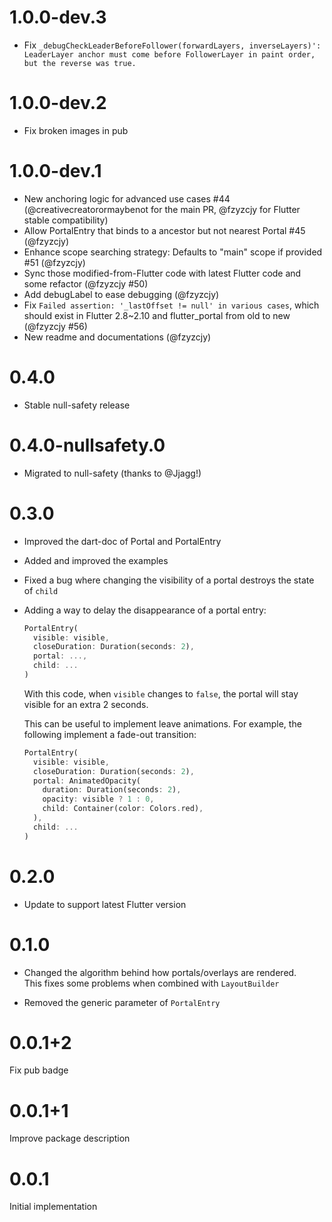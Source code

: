 # 1.0.0-dev.3

* Fix `_debugCheckLeaderBeforeFollower(forwardLayers, inverseLayers)': LeaderLayer anchor must come before FollowerLayer in paint order, but the reverse was true.`

# 1.0.0-dev.2

* Fix broken images in pub

# 1.0.0-dev.1

* New anchoring logic for advanced use cases #44 (@creativecreatorormaybenot for the main PR, @fzyzcjy for Flutter stable compatibility)
* Allow PortalEntry that binds to a ancestor but not nearest Portal #45 (@fzyzcjy)
* Enhance scope searching strategy: Defaults to "main" scope if provided #51 (@fzyzcjy)
* Sync those modified-from-Flutter code with latest Flutter code and some refactor (@fzyzcjy #50)
* Add debugLabel to ease debugging (@fzyzcjy)
* Fix `Failed assertion: '_lastOffset != null' in various cases`, which should exist in Flutter 2.8~2.10 and flutter_portal from old to new (@fzyzcjy #56)
* New readme and documentations (@fzyzcjy)

# 0.4.0

- Stable null-safety release

# 0.4.0-nullsafety.0

- Migrated to null-safety (thanks to @Jjagg!)

# 0.3.0

- Improved the dart-doc of Portal and PortalEntry
- Added and improved the examples
- Fixed a bug where changing the visibility of a portal destroys the state of `child`
- Adding a way to delay the disappearance of a portal entry:

  ```dart
  PortalEntry(
    visible: visible,
    closeDuration: Duration(seconds: 2),
    portal: ...,
    child: ...
  )
  ```

  With this code, when `visible` changes to `false`, the portal will stay
  visible for an extra 2 seconds.

  This can be useful to implement leave animations.
  For example, the following implement a fade-out transition:

  ```dart
  PortalEntry(
    visible: visible,
    closeDuration: Duration(seconds: 2),
    portal: AnimatedOpacity(
      duration: Duration(seconds: 2),
      opacity: visible ? 1 : 0,
      child: Container(color: Colors.red),
    ),
    child: ...
  )
  ```

# 0.2.0

- Update to support latest Flutter version

# 0.1.0

- Changed the algorithm behind how portals/overlays are rendered.\
This fixes some problems when combined with `LayoutBuilder`

- Removed the generic parameter of `PortalEntry`

# 0.0.1+2

Fix pub badge

# 0.0.1+1

Improve package description

# 0.0.1

Initial implementation
